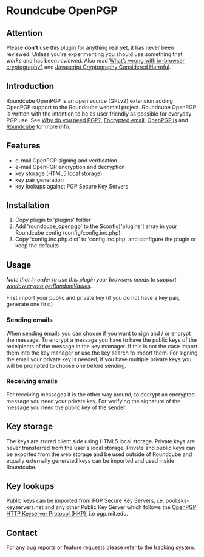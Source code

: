 Roundcube OpenPGP
=================

Attention
---------
Please __don't__ use this plugin for anything real yet, it has never been reviewed. 
Unless you're experimenting you should use something that _works_ and has been _reviewed_.
Also read [What’s wrong with in-browser cryptography?][wrong] and [Javascript Cryptography Considered Harmful][harmful].

Introduction
------------
Roundcube OpenPGP is an open source (GPLv2) extension adding OpenPGP support
to the Roundcube webmail project. Roundcube OpenPGP is written with the intention to
be as user friendly as possible for everyday PGP use. See
[Why do you need PGP?][why], [Encrypted email][encrypted], [OpenPGP.js][openpgpjs] and [Roundcube][roundcube]
for more info.

Features
--------
- e-mail OpenPGP signing and verification
- e-mail OpenPGP encryption and decryption
- key storage (HTML5 local storage)
- key pair generation
- key lookups against PGP Secure Key Servers

Installation
------------
1. Copy plugin to 'plugins' folder
2. Add 'roundcube_openpgp' to the $config['plugins'] array in your Roundcube config (config/config.inc.php)
3. Copy 'config.inc.php.dist' to 'config.inc.php' and configure the plugin or keep the defaults

Usage
-----
_Note that in order to use this plugin your browsers needs to support [window.crypto.getRandomValues][random]._

First import your public and private key (if you do not have a key pair, generate one first)

### Sending emails
When sending emails you can choose if you want to sign and / or encrypt the message.
To encrypt a message you have to have the public keys of the receipients of the message in the key mamager.
If this is not the case import them into the key manager or use the key search to import them.
For signing the email your private key is needed, if you have multiple private keys you will be prompted to choose one before sending.

### Receiving emails
For receiving messages it is the other way around, to decrypt an encrypted message you need your private key.
For verifying the signature of the message you need the public key of the sender.

Key storage
-----------
The keys are stored client side using HTML5 local storage.
Private keys are never transferred from the user's local storage.
Private and public keys can be exported from the web storage and be used outside of Roundcube and equally
externally generated keys can be imported and used inside Roundcube.

Key lookups
-----------
Public keys can be imported from PGP Secure Key Servers, i.e. pool.sks-keyservers.net and
any other Public Key Server which follows the [OpenPGP HTTP Keyserver Protocol 
(HKP)][draft], i.e pgp.mit.edu.

Contact
-------
For any bug reports or feature requests please refer to the [tracking system][issues].

[roundcube]: http://www.roundcube.net/
[openpgpjs]: https://openpgpjs.org/
[issues]: https://github.com/lazlolazlolazlo/roundcube_openpgp/issues
[wrong]: http://tonyarcieri.com/whats-wrong-with-webcrypto
[harmful]: http://www.matasano.com/articles/javascript-cryptography/
[why]: http://www.pgpi.org/doc/whypgp/en/
[draft]: https://tools.ietf.org/html/draft-shaw-openpgp-hkp-00
[random]: https://developer.mozilla.org/en-US/docs/Web/API/window.crypto.getRandomValues#Browser_Compatibility
[encrypted]: https://www.riseup.net/en/encrypted-email
